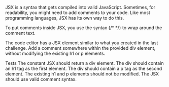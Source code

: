 JSX is a syntax that gets compiled into valid JavaScript. Sometimes, for readability, you might need to add comments to your code. Like most programming languages, JSX has its own way to do this.

To put comments inside JSX, you use the syntax {/* */} to wrap around the comment text.

The code editor has a JSX element similar to what you created in the last challenge. Add a comment somewhere within the provided div element, without modifying the existing h1 or p elements.

Tests
The constant JSX should return a div element.
The div should contain an h1 tag as the first element.
The div should contain a p tag as the second element.
The existing h1 and p elements should not be modified.
The JSX should use valid comment syntax.
